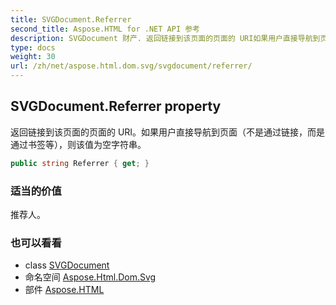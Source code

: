 ```yaml
---
title: SVGDocument.Referrer
second_title: Aspose.HTML for .NET API 参考
description: SVGDocument 财产. 返回链接到该页面的页面的 URI如果用户直接导航到页面不是通过链接而是通过书签等则该值为空字符串
type: docs
weight: 30
url: /zh/net/aspose.html.dom.svg/svgdocument/referrer/
---
```

## SVGDocument.Referrer property

返回链接到该页面的页面的 URI。如果用户直接导航到页面（不是通过链接，而是通过书签等），则该值为空字符串。

```csharp
public string Referrer { get; }
```

### 适当的价值

推荐人。

### 也可以看看

* class [SVGDocument](../)
* 命名空间 [Aspose.Html.Dom.Svg](../../svgdocument/)
* 部件 [Aspose.HTML](../../../)



